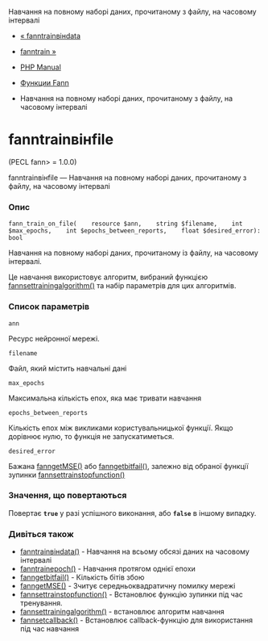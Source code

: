 Навчання на повному наборі даних, прочитаному з файлу, на часовому інтервалі

-   [« fanntrainвінdata](function.fann-train-on-data.html)
    
-   [fanntrain »](function.fann-train.html)
    
-   [PHP Manual](index.html)
    
-   [Функции Fann](ref.fann.html)
    
-   Навчання на повному наборі даних, прочитаному з файлу, на часовому інтервалі
    

# fanntrainвінfile

(PECL fann> = 1.0.0)

fanntrainвінfile — Навчання на повному наборі даних, прочитаному з файлу, на часовому інтервалі

### Опис

```methodsynopsis
fann_train_on_file(    resource $ann,    string $filename,    int $max_epochs,    int $epochs_between_reports,    float $desired_error): bool
```

Навчання на повному наборі даних, прочитаному із файлу, на часовому інтервалі.

Це навчання використовує алгоритм, вибраний функцією [fannsettrainingalgorithm()](function.fann-set-training-algorithm.html) та набір параметрів для цих алгоритмів.

### Список параметрів

`ann`

Ресурс нейронної мережі.

`filename`

Файл, який містить навчальні дані

`max_epochs`

Максимальна кількість епох, яка має тривати навчання

`epochs_between_reports`

Кількість епох між викликами користувальницької функції. Якщо дорівнює нулю, то функція не запускатиметься.

`desired_error`

Бажана [fanngetMSE()](function.fann-get-mse.html) або [fanngetbitfail()](function.fann-get-bit-fail.html), залежно від обраної функції зупинки [fannsettrainstopfunction()](function.fann-set-train-stop-function.html)

### Значення, що повертаються

Повертає **`true`** у разі успішного виконання, або **`false`** в іншому випадку.

### Дивіться також

-   [fanntrainвінdata()](function.fann-train-on-data.html) - Навчання на всьому обсязі даних на часовому інтервалі
-   [fanntrainepoch()](function.fann-train-epoch.html) - Навчання протягом однієї епохи
-   [fanngetbitfail()](function.fann-get-bit-fail.html) - Кількість бітів збою
-   [fanngetMSE()](function.fann-get-mse.html) - Зчитує середньоквадратичну помилку мережі
-   [fannsettrainstopfunction()](function.fann-set-train-stop-function.html) - Встановлює функцію зупинки під час тренування.
-   [fannsettrainingalgorithm()](function.fann-set-training-algorithm.html) - встановлює алгоритм навчання
-   [fannsetcallback()](function.fann-set-callback.html) - Встановлює callback-функцію для використання під час навчання